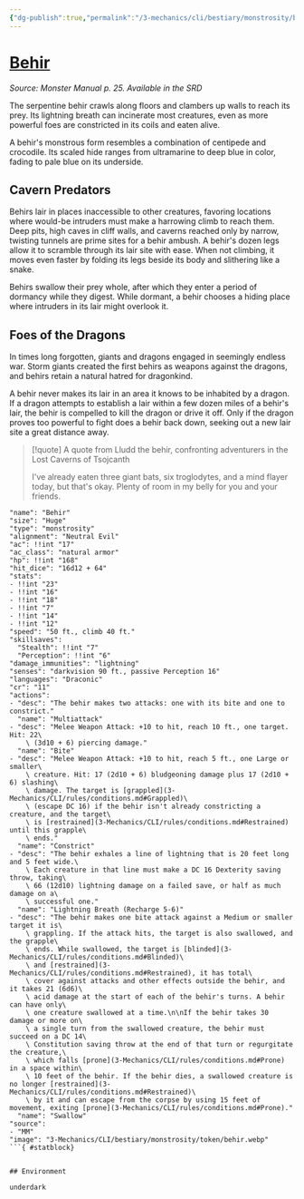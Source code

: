 ```yaml
---
{"dg-publish":true,"permalink":"/3-mechanics/cli/bestiary/monstrosity/behir/","tags":["ttrpg-cli/compendium/src/5e/mm","ttrpg-cli/monster/cr/11","ttrpg-cli/monster/environment/underdark","ttrpg-cli/monster/size/huge","ttrpg-cli/monster/type/monstrosity"]}
---
```


# [Behir](3-Mechanics\CLI\bestiary\monstrosity/behir.md)
*Source: Monster Manual p. 25. Available in the <span title='Systems Reference Document (5.1)'>SRD</span>*  

The serpentine behir crawls along floors and clambers up walls to reach its prey. Its lightning breath can incinerate most creatures, even as more powerful foes are constricted in its coils and eaten alive.

A behir's monstrous form resembles a combination of centipede and crocodile. Its scaled hide ranges from ultramarine to deep blue in color, fading to pale blue on its underside.

## Cavern Predators

Behirs lair in places inaccessible to other creatures, favoring locations where would-be intruders must make a harrowing climb to reach them. Deep pits, high caves in cliff walls, and caverns reached only by narrow, twisting tunnels are prime sites for a behir ambush. A behir's dozen legs allow it to scramble through its lair site with ease. When not climbing, it moves even faster by folding its legs beside its body and slithering like a snake.

Behirs swallow their prey whole, after which they enter a period of dormancy while they digest. While dormant, a behir chooses a hiding place where intruders in its lair might overlook it.

## Foes of the Dragons

In times long forgotten, giants and dragons engaged in seemingly endless war. Storm giants created the first behirs as weapons against the dragons, and behirs retain a natural hatred for dragonkind.

A behir never makes its lair in an area it knows to be inhabited by a dragon. If a dragon attempts to establish a lair within a few dozen miles of a behir's lair, the behir is compelled to kill the dragon or drive it off. Only if the dragon proves too powerful to fight does a behir back down, seeking out a new lair site a great distance away.

> [!quote] A quote from Lludd the behir, confronting adventurers in the Lost Caverns of Tsojcanth  
> 
> I've already eaten three giant bats, six troglodytes, and a mind flayer today, but that's okay. Plenty of room in my belly for you and your friends.


```statblock
"name": "Behir"
"size": "Huge"
"type": "monstrosity"
"alignment": "Neutral Evil"
"ac": !!int "17"
"ac_class": "natural armor"
"hp": !!int "168"
"hit_dice": "16d12 + 64"
"stats":
- !!int "23"
- !!int "16"
- !!int "18"
- !!int "7"
- !!int "14"
- !!int "12"
"speed": "50 ft., climb 40 ft."
"skillsaves":
  "Stealth": !!int "7"
  "Perception": !!int "6"
"damage_immunities": "lightning"
"senses": "darkvision 90 ft., passive Perception 16"
"languages": "Draconic"
"cr": "11"
"actions":
- "desc": "The behir makes two attacks: one with its bite and one to constrict."
  "name": "Multiattack"
- "desc": "Melee Weapon Attack: +10 to hit, reach 10 ft., one target. Hit: 22\
    \ (3d10 + 6) piercing damage."
  "name": "Bite"
- "desc": "Melee Weapon Attack: +10 to hit, reach 5 ft., one Large or smaller\
    \ creature. Hit: 17 (2d10 + 6) bludgeoning damage plus 17 (2d10 + 6) slashing\
    \ damage. The target is [grappled](3-Mechanics/CLI/rules/conditions.md#Grappled)\
    \ (escape DC 16) if the behir isn't already constricting a creature, and the target\
    \ is [restrained](3-Mechanics/CLI/rules/conditions.md#Restrained) until this grapple\
    \ ends."
  "name": "Constrict"
- "desc": "The behir exhales a line of lightning that is 20 feet long and 5 feet wide.\
    \ Each creature in that line must make a DC 16 Dexterity saving throw, taking\
    \ 66 (12d10) lightning damage on a failed save, or half as much damage on a\
    \ successful one."
  "name": "Lightning Breath (Recharge 5-6)"
- "desc": "The behir makes one bite attack against a Medium or smaller target it is\
    \ grappling. If the attack hits, the target is also swallowed, and the grapple\
    \ ends. While swallowed, the target is [blinded](3-Mechanics/CLI/rules/conditions.md#Blinded)\
    \ and [restrained](3-Mechanics/CLI/rules/conditions.md#Restrained), it has total\
    \ cover against attacks and other effects outside the behir, and it takes 21 (6d6)\
    \ acid damage at the start of each of the behir's turns. A behir can have only\
    \ one creature swallowed at a time.\n\nIf the behir takes 30 damage or more on\
    \ a single turn from the swallowed creature, the behir must succeed on a DC 14\
    \ Constitution saving throw at the end of that turn or regurgitate the creature,\
    \ which falls [prone](3-Mechanics/CLI/rules/conditions.md#Prone) in a space within\
    \ 10 feet of the behir. If the behir dies, a swallowed creature is no longer [restrained](3-Mechanics/CLI/rules/conditions.md#Restrained)\
    \ by it and can escape from the corpse by using 15 feet of movement, exiting [prone](3-Mechanics/CLI/rules/conditions.md#Prone)."
  "name": "Swallow"
"source":
- "MM"
"image": "3-Mechanics/CLI/bestiary/monstrosity/token/behir.webp"
```{ #statblock}


## Environment

underdark